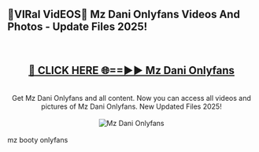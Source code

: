 <h2>🔴VIRal VidEOS🔴 Mz Dani Onlyfans Videos And Photos - Update Files 2025!</h2>
<br>
<div align="center">
<h2><a href="https://virallinks.top/odZfE0" rel="nofollow">🔴 CLICK HERE 🌐==►► Mz Dani Onlyfans</a></h2>
<br>
Get Mz Dani Onlyfans and all content. Now you can access all videos and pictures of Mz Dani Onlyfans. New Updated Files 2025!
<br>
<br>
<a href="https://virallinks.top/odZfE0" rel="nofollow" data-target="animated-image.originalLink"><img src="https://i.imgur.com/dJHk4Zq.gif)" alt="Mz Dani Onlyfans" style="max-width: 100%; display: inline-block;" data-target="animated-image.originalImage"></a>
</div>
<br>
mz booty onlyfans